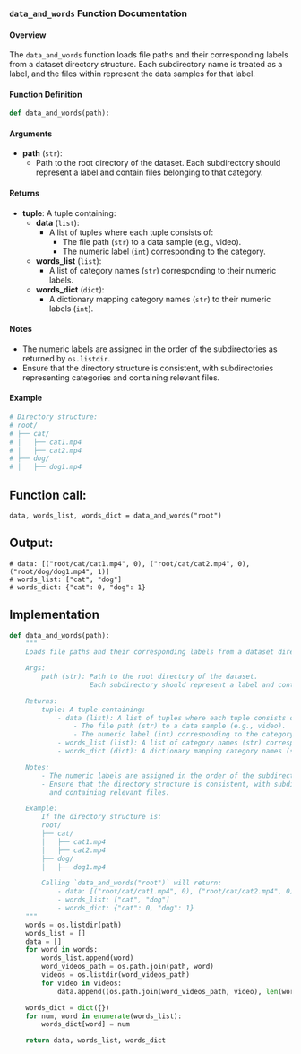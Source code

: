 ### `data_and_words` Function Documentation

#### Overview
The `data_and_words` function loads file paths and their corresponding labels from a dataset directory structure. Each subdirectory name is treated as a label, and the files within represent the data samples for that label.

#### Function Definition
```python
def data_and_words(path):
```

#### Arguments
- **path** (`str`):
  - Path to the root directory of the dataset. Each subdirectory should represent a label and contain files belonging to that category.

#### Returns
- **tuple**: A tuple containing:
  - **data** (`list`):
    - A list of tuples where each tuple consists of:
      - The file path (`str`) to a data sample (e.g., video).
      - The numeric label (`int`) corresponding to the category.
  - **words_list** (`list`):
    - A list of category names (`str`) corresponding to their numeric labels.
  - **words_dict** (`dict`):
    - A dictionary mapping category names (`str`) to their numeric labels (`int`).

#### Notes
- The numeric labels are assigned in the order of the subdirectories as returned by `os.listdir`.
- Ensure that the directory structure is consistent, with subdirectories representing categories and containing relevant files.

#### Example
```python
# Directory structure:
# root/
# ├── cat/
# │   ├── cat1.mp4
# │   ├── cat2.mp4
# ├── dog/
# │   ├── dog1.mp4
```

## Function call:
```
data, words_list, words_dict = data_and_words("root")
```
## Output:
```
# data: [("root/cat/cat1.mp4", 0), ("root/cat/cat2.mp4", 0), ("root/dog/dog1.mp4", 1)]
# words_list: ["cat", "dog"]
# words_dict: {"cat": 0, "dog": 1}
```

## Implementation
```python
def data_and_words(path):
    """
    Loads file paths and their corresponding labels from a dataset directory structure.

    Args:
        path (str): Path to the root directory of the dataset. 
                    Each subdirectory should represent a label and contain files belonging to that category.

    Returns:
        tuple: A tuple containing:
            - data (list): A list of tuples where each tuple consists of:
                - The file path (str) to a data sample (e.g., video).
                - The numeric label (int) corresponding to the category.
            - words_list (list): A list of category names (str) corresponding to their numeric labels.
            - words_dict (dict): A dictionary mapping category names (str) to their numeric labels (int).

    Notes:
        - The numeric labels are assigned in the order of the subdirectories as returned by `os.listdir`.
        - Ensure that the directory structure is consistent, with subdirectories representing categories
          and containing relevant files.

    Example:
        If the directory structure is:
        root/
        ├── cat/
        │   ├── cat1.mp4
        │   ├── cat2.mp4
        ├── dog/
        │   ├── dog1.mp4

        Calling `data_and_words("root")` will return:
            - data: [("root/cat/cat1.mp4", 0), ("root/cat/cat2.mp4", 0), ("root/dog/dog1.mp4", 1)]
            - words_list: ["cat", "dog"]
            - words_dict: {"cat": 0, "dog": 1}
    """
    words = os.listdir(path)
    words_list = []
    data = []
    for word in words:
        words_list.append(word)
        word_videos_path = os.path.join(path, word)
        videos = os.listdir(word_videos_path)
        for video in videos:
            data.append((os.path.join(word_videos_path, video), len(words_list)-1))

    words_dict = dict({})
    for num, word in enumerate(words_list):
        words_dict[word] = num

    return data, words_list, words_dict
```
